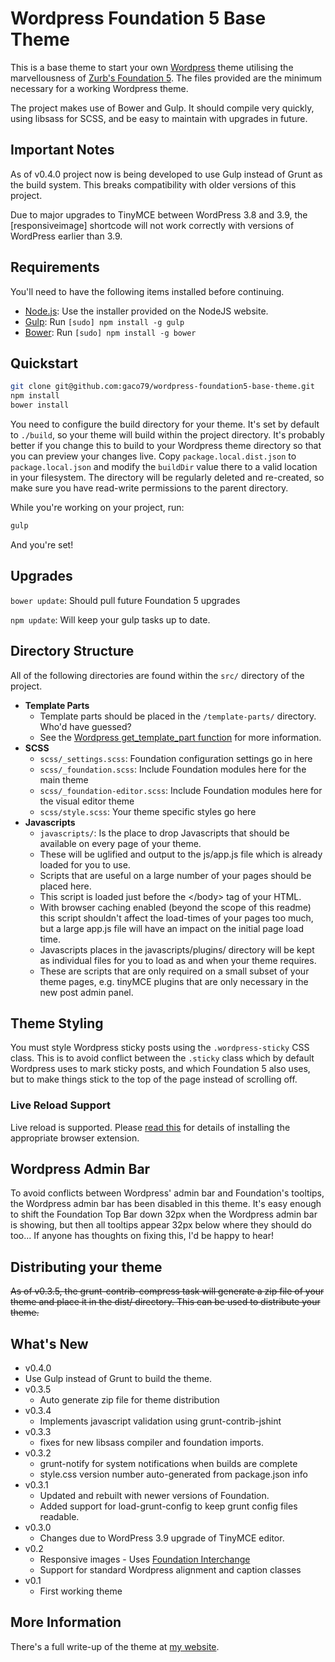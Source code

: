 # Wordpress Foundation 5 Base Theme

This is a base theme to start your own [Wordpress](http://wordpress.org) theme utilising the marvellousness of [Zurb's Foundation 5](http://foundation.zurb.com/). The files provided are the minimum necessary for a working Wordpress theme.

The project makes use of Bower and Gulp. It should compile very quickly, using libsass for SCSS, and be easy to maintain with upgrades in future.

## Important Notes

As of v0.4.0 project now is being developed to use Gulp instead of Grunt as the build system. This breaks compatibility with older versions of this project.

Due to major upgrades to TinyMCE between WordPress 3.8 and 3.9, the [responsiveimage] shortcode will not work correctly with versions of WordPress earlier than 3.9.

## Requirements

You'll need to have the following items installed before continuing.

  * [Node.js](http://nodejs.org): Use the installer provided on the NodeJS website.
  * [Gulp](http://http://gulpjs.com/): Run `[sudo] npm install -g gulp`
  * [Bower](http://bower.io): Run `[sudo] npm install -g bower`

## Quickstart

```bash
git clone git@github.com:gaco79/wordpress-foundation5-base-theme.git
npm install
bower install
```
You need to configure the build directory for your theme. It's set by default to
`./build`, so your theme will build within the project directory. It's probably better
if you change this to build to your Wordpress theme directory so that you can preview
your changes live. Copy `package.local.dist.json` to `package.local.json` and modify the `buildDir` value there to a valid location in your filesystem. The directory will be regularly deleted and re-created, so make sure you have read-write permissions to the parent directory.

While you're working on your project, run:

```bash
gulp
```

And you're set!

## Upgrades

`bower update`: Should pull future Foundation 5 upgrades

`npm update`: Will keep your gulp tasks up to date.

## Directory Structure

All of the following directories are found within the `src/` directory of the project.

* **Template Parts**
    * Template parts should be placed in the `/template-parts/` directory. Who'd have guessed?
    * See the [Wordpress get_template_part function](http://codex.wordpress.org/Function_Reference/get_template_part) for more information.
* **SCSS**
    * `scss/_settings.scss`: Foundation configuration settings go in here
    * `scss/_foundation.scss`: Include Foundation modules here for the main theme
    * `scss/_foundation-editor.scss`: Include Foundation modules here for the visual editor theme
    * `scss/style.scss`: Your theme specific styles go here
* **Javascripts**
    * `javascripts/`: Is the place to drop Javascripts that should be available on every page of your theme.
     * These will be uglified and output to the js/app.js file which is already loaded for you to use.
     * Scripts that are useful on a large number of your pages should be placed here.
     * This script is loaded just before the &lt;/body&gt; tag of your HTML.
     * With browser caching enabled (beyond the scope of this readme) this script shouldn't affect the load-times of your pages too much, but a large app.js file will have an impact on the initial page load time.
    * Javascripts places in the javascripts/plugins/ directory will be kept as individual files for you to load as and when your theme requires.
     * These are scripts that are only required on a small subset of your theme pages, e.g. tinyMCE plugins that are only necessary in the new post admin panel.

## Theme Styling

You must style Wordpress sticky posts using the `.wordpress-sticky` CSS class. This is to avoid conflict between the `.sticky` class which by default Wordpress uses to mark sticky posts, and which Foundation 5 also uses, but to make things stick to the top of the page instead of scrolling off.

### Live Reload Support

Live reload is supported. Please [read this](http://feedback.livereload.com/knowledgebase/articles/86242-how-do-i-install-and-use-the-browser-extensions-) for details of installing the appropriate browser extension.

## Wordpress Admin Bar

To avoid conflicts between Wordpress' admin bar and Foundation's tooltips, the Wordpress admin bar has been disabled in this theme. It's easy enough to shift the Foundation Top Bar down 32px when the Wordpress admin bar is showing, but then all tooltips appear 32px below where they should do too... If anyone has thoughts on fixing this, I'd be happy to hear!

## Distributing your theme

~~As of v0.3.5, the grunt-contrib-compress task will generate a zip file of your theme and place it in the dist/ directory. This can be used to distribute your theme.~~

## What's New
* v0.4.0
 * Use Gulp instead of Grunt to build the theme.
* v0.3.5
    * Auto generate zip file for theme distribution
* v0.3.4
    * Implements javascript validation using grunt-contrib-jshint
* v0.3.3
    * fixes for new libsass compiler and foundation imports.
* v0.3.2
    * grunt-notify for system notifications when builds are complete
    * style.css version number auto-generated from package.json info
* v0.3.1
    * Updated and rebuilt with newer versions of Foundation.
    * Added support for load-grunt-config to keep grunt config files readable.
* v0.3.0
    * Changes due to WordPress 3.9 upgrade of TinyMCE editor.
* v0.2
    * Responsive images - Uses [Foundation Interchange](http://foundation.zurb.com/docs/components/interchange.html)
    * Support for standard Wordpress alignment and caption classes
* v0.1
    * First working theme

## More Information

There's a full write-up of the theme at [my website](http://garethcooper.com/?p=1679).
